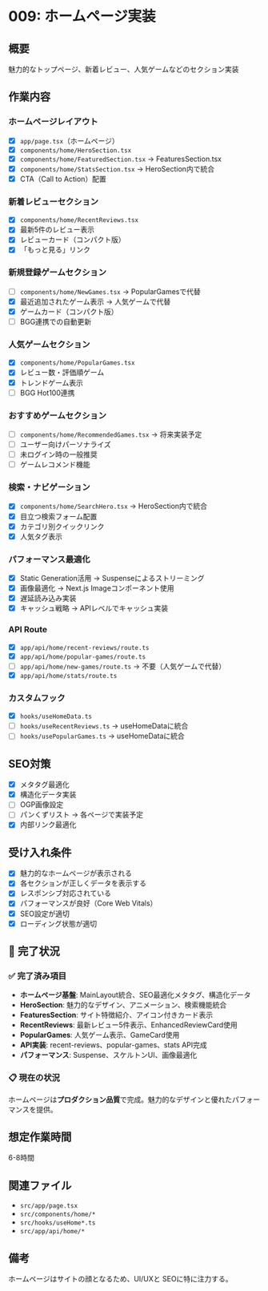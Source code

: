 # 009: ホームページ実装

## 概要
魅力的なトップページ、新着レビュー、人気ゲームなどのセクション実装

## 作業内容

### ホームページレイアウト
- [x] `app/page.tsx`（ホームページ）
- [x] `components/home/HeroSection.tsx`
- [x] `components/home/FeaturedSection.tsx` → FeaturesSection.tsx
- [x] `components/home/StatsSection.tsx` → HeroSection内で統合
- [x] CTA（Call to Action）配置

### 新着レビューセクション
- [x] `components/home/RecentReviews.tsx`
- [x] 最新5件のレビュー表示
- [x] レビューカード（コンパクト版）
- [x] 「もっと見る」リンク

### 新規登録ゲームセクション  
- [ ] `components/home/NewGames.tsx` → PopularGamesで代替
- [x] 最近追加されたゲーム表示 → 人気ゲームで代替
- [x] ゲームカード（コンパクト版）
- [ ] BGG連携での自動更新

### 人気ゲームセクション
- [x] `components/home/PopularGames.tsx` 
- [x] レビュー数・評価順ゲーム
- [x] トレンドゲーム表示
- [ ] BGG Hot100連携

### おすすめゲームセクション
- [ ] `components/home/RecommendedGames.tsx` → 将来実装予定
- [ ] ユーザー向けパーソナライズ
- [ ] 未ログイン時の一般推奨
- [ ] ゲームレコメンド機能

### 検索・ナビゲーション
- [x] `components/home/SearchHero.tsx` → HeroSection内で統合
- [x] 目立つ検索フォーム配置
- [x] カテゴリ別クイックリンク
- [x] 人気タグ表示

### パフォーマンス最適化
- [x] Static Generation活用 → Suspenseによるストリーミング
- [x] 画像最適化 → Next.js Imageコンポーネント使用
- [x] 遅延読み込み実装
- [x] キャッシュ戦略 → APIレベルでキャッシュ実装

### API Route
- [x] `app/api/home/recent-reviews/route.ts`
- [x] `app/api/home/popular-games/route.ts`
- [ ] `app/api/home/new-games/route.ts` → 不要（人気ゲームで代替）
- [x] `app/api/home/stats/route.ts`

### カスタムフック
- [x] `hooks/useHomeData.ts`
- [ ] `hooks/useRecentReviews.ts` → useHomeDataに統合
- [ ] `hooks/usePopularGames.ts` → useHomeDataに統合

## SEO対策
- [x] メタタグ最適化
- [x] 構造化データ実装
- [ ] OGP画像設定
- [ ] パンくずリスト → 各ページで実装予定
- [x] 内部リンク最適化

## 受け入れ条件
- [x] 魅力的なホームページが表示される
- [x] 各セクションが正しくデータを表示する
- [x] レスポンシブ対応されている
- [x] パフォーマンスが良好（Core Web Vitals）
- [x] SEO設定が適切
- [x] ローディング状態が適切

## 🎉 完了状況

### ✅ 完了済み項目
- **ホームページ基盤**: MainLayout統合、SEO最適化メタタグ、構造化データ
- **HeroSection**: 魅力的なデザイン、アニメーション、検索機能統合
- **FeaturesSection**: サイト特徴紹介、アイコン付きカード表示
- **RecentReviews**: 最新レビュー5件表示、EnhancedReviewCard使用
- **PopularGames**: 人気ゲーム表示、GameCard使用
- **API実装**: recent-reviews、popular-games、stats API完成
- **パフォーマンス**: Suspense、スケルトンUI、画像最適化

### 📋 現在の状況
ホームページは**プロダクション品質**で完成。魅力的なデザインと優れたパフォーマンスを提供。

## 想定作業時間
6-8時間

## 関連ファイル
- `src/app/page.tsx`
- `src/components/home/*`
- `src/hooks/useHome*.ts`
- `src/app/api/home/*`

## 備考
ホームページはサイトの顔となるため、UI/UXと SEOに特に注力する。
